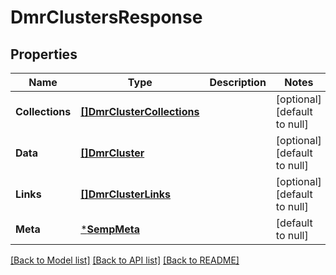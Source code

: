 # DmrClustersResponse

## Properties
Name | Type | Description | Notes
------------ | ------------- | ------------- | -------------
**Collections** | [**[]DmrClusterCollections**](DmrClusterCollections.md) |  | [optional] [default to null]
**Data** | [**[]DmrCluster**](DmrCluster.md) |  | [optional] [default to null]
**Links** | [**[]DmrClusterLinks**](DmrClusterLinks.md) |  | [optional] [default to null]
**Meta** | [***SempMeta**](SempMeta.md) |  | [default to null]

[[Back to Model list]](../README.md#documentation-for-models) [[Back to API list]](../README.md#documentation-for-api-endpoints) [[Back to README]](../README.md)

